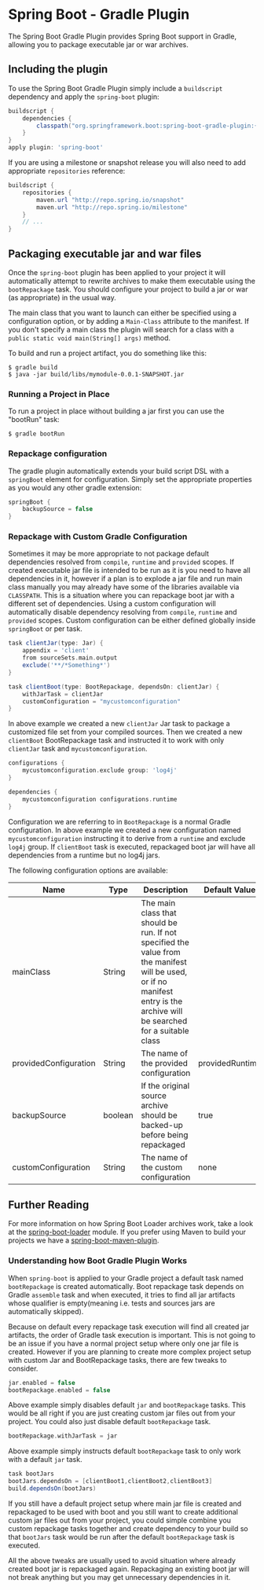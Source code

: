 # Spring Boot - Gradle Plugin
The Spring Boot Gradle Plugin provides Spring Boot support in Gradle, allowing you to
package executable jar or war archives.

## Including the plugin
To use the Spring Boot Gradle Plugin simply include a `buildscript` dependency and apply
the `spring-boot` plugin:

```groovy
buildscript {
	dependencies {
		classpath("org.springframework.boot:spring-boot-gradle-plugin:{{project.version}}")
	}
}
apply plugin: 'spring-boot'
```
If you are using a milestone or snapshot release you will also need to add appropriate
`repositories` reference:

```groovy
buildscript {
	repositories {
		maven.url "http://repo.spring.io/snapshot"
		maven.url "http://repo.spring.io/milestone"
	}
	// ...
}
```

## Packaging executable jar and war files
Once the `spring-boot` plugin has been applied to your project it will automatically
attempt to rewrite archives to make them executable using the `bootRepackage` task. You
should configure your project to build a jar or war (as appropriate) in the usual way.

The main class that you want to launch can either be specified using a configuration
option, or by adding a `Main-Class` attribute to the manifest. If you don't specify a
main class the plugin will search for a class with a
`public static void main(String[] args)` method.

To build and run a project artifact, you do something like this:

```
$ gradle build
$ java -jar build/libs/mymodule-0.0.1-SNAPSHOT.jar
```

### Running a Project in Place

To run a project in place without building a jar first you can use the "bootRun" task:

```
$ gradle bootRun
```

### Repackage configuration
The gradle plugin automatically extends your build script DSL with a `springBoot` element
for configuration. Simply set the appropriate properties as you would any other gradle
extension:

```groovy
springBoot {
	backupSource = false
}
```

### Repackage with Custom Gradle Configuration
Sometimes it may be more appropriate to not package default dependencies resolved from
`compile`, `runtime` and `provided` scopes. If created executable jar file
is intended to be run as it is you need to have all dependencies in it, however
if a plan is to explode a jar file and run main class manually you may already
have some of the libraries available via `CLASSPATH`. This is a situation where
you can repackage boot jar with a different set of dependencies. Using a custom
configuration will automatically disable dependency resolving from 
`compile`, `runtime` and `provided` scopes. Custom configuration can be either
defined globally inside `springBoot` or per task.

```groovy
task clientJar(type: Jar) {
	appendix = 'client'
	from sourceSets.main.output
	exclude('**/*Something*')
}

task clientBoot(type: BootRepackage, dependsOn: clientJar) {
	withJarTask = clientJar
	customConfiguration = "mycustomconfiguration"
}
```
In above example we created a new `clientJar` Jar task to package a customized
file set from your compiled sources. Then we created a new `clientBoot`
BootRepackage task and instructed it to work with only `clientJar` task and
`mycustomconfiguration`.

```groovy
configurations {
	mycustomconfiguration.exclude group: 'log4j'
}

dependencies {
	mycustomconfiguration configurations.runtime
}
```
Configuration we are referring to in `BootRepackage` is a normal
Gradle configuration. In above example we created a new configuration
named `mycustomconfiguration` instructing it to derive from a `runtime`
and exclude `log4j` group. If `clientBoot` task is executed, repackaged
boot jar will have all dependencies from a runtime but no
log4j jars.

The following configuration options are available:


| Name                  | Type    | Description                                                                                                                                                                | Default Value   |
|-----------------------|---------|----------------------------------------------------------------------------------------------------------------------------------------------------------------------------|-----------------|
| mainClass             | String  | The main class that should be run. If not specified the value from the manifest will be used, or if no manifest entry is the archive will be searched for a suitable class |                 |
| providedConfiguration | String  | The name of the provided configuration                                                                                                                                     | providedRuntime |
| backupSource          | boolean | If the original source archive should be backed-up before being repackaged                                                                                                 | true            |
| customConfiguration | String  | The name of the custom configuration                                                                                                                                         | none            |

## Further Reading
For more information on how Spring Boot Loader archives work, take a look at the
[spring-boot-loader](../spring-boot-loader) module. If you prefer using Maven to
build your projects we have a [spring-boot-maven-plugin](../spring-boot-maven-plugin).

### Understanding how Boot Gradle Plugin Works
When `spring-boot` is applied to your Gradle project a default task
named `bootRepackage` is created automatically. Boot repackage task
depends on Gradle `assemble` task and when executed, it tries to find
all jar artifacts whose qualifier is empty(meaning i.e. tests and
sources jars are automatically skipped).

Because on default every repackage task execution will find all
created jar artifacts, the order of Gradle task execution is
important. This is not going to be an issue if you have a normal 
project setup where only one jar file is created. However if you are
planning to create more complex project setup with custom Jar and
BootRepackage tasks, there are few tweaks to consider.

```groovy
jar.enabled = false
bootRepackage.enabled = false
```
Above example simply disables default `jar` and `bootRepackage` tasks.
This would be all right if you are just creating custom jar files
out from your project. You could also just disable default
`bootRepackage` task.

```groovy
bootRepackage.withJarTask = jar
```
Above example simply instructs default `bootRepackage` task to only
work with a default `jar` task. 


```groovy
task bootJars
bootJars.dependsOn = [clientBoot1,clientBoot2,clientBoot3]
build.dependsOn(bootJars)
```
If you still have a default project setup where main jar file is
created and repackaged to be used with boot and you still want to
create additional custom jar files out from your project, you
could simple combine you custom repackage tasks together and
create dependency to your build so that `bootJars` task would
be run after the default `bootRepackage` task is executed.

All the above tweaks are usually used to avoid situation where
already created boot jar is repackaged again. Repackaging 
an existing boot jar will not break anything but you may
get unnecessary dependencies in it.
